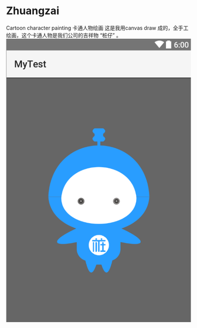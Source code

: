 # Zhuangzai
Cartoon character painting   卡通人物绘画
这是我用canvas   draw 成的，全手工绘画，这个卡通人物是我们公司的吉祥物   “桩仔” 。
![alt text](https://github.com/cubebbox/Zhuangzai/blob/master/1111.png "ScreenShot Of Font Samples")
